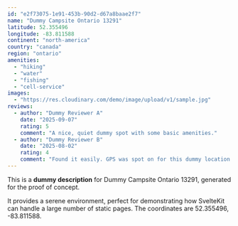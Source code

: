 ```yaml
---
id: "e2f73075-1e91-453b-90d2-d67a8baae2f7"
name: "Dummy Campsite Ontario 13291"
latitude: 52.355496
longitude: -83.811588
continent: "north-america"
country: "canada"
region: "ontario"
amenities:
  - "hiking"
  - "water"
  - "fishing"
  - "cell-service"
images:
  - "https://res.cloudinary.com/demo/image/upload/v1/sample.jpg"
reviews:
  - author: "Dummy Reviewer A"
    date: "2025-09-07"
    rating: 5
    comment: "A nice, quiet dummy spot with some basic amenities."
  - author: "Dummy Reviewer B"
    date: "2025-08-02"
    rating: 4
    comment: "Found it easily. GPS was spot on for this dummy location."
---
```


This is a **dummy description** for Dummy Campsite Ontario 13291, generated for the proof of concept.

It provides a serene environment, perfect for demonstrating how SvelteKit can handle a large number of static pages. The coordinates are 52.355496, -83.811588.
